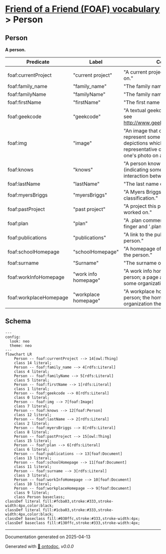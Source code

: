 # [Friend of a Friend (FOAF) vocabulary](../homepage.md) > Person

## Person

**A person.**

| Predicate                        | Label                            | Comment                              | Type |
| -------------------------------- | -------------------------------- | ------------------------------------ | ---- |
|   |
| foaf:currentProject             | "current project" | "A current project this person works on." |<kbd>owl:Thing</kbd> |   |
| foaf:family_name             | "family_name" | "The family name of some person." |<kbd>rdfs:Literal</kbd> |   |
| foaf:familyName             | "familyName" | "The family name of some person." |<kbd>rdfs:Literal</kbd> |   |
| foaf:firstName             | "firstName" | "The first name of a person." |<kbd>rdfs:Literal</kbd> |   |
| foaf:geekcode             | "geekcode" | "A textual geekcode for this person, see http://www.geekcode.com/geek.html" |<kbd>rdfs:Literal</kbd> |   |
| foaf:img             | "image" | "An image that can be used to represent some thing (ie. those depictions which are particularly representative of something, eg. one's photo on a homepage)." |<kbd>foaf:Image</kbd> |   |
| foaf:knows             | "knows" | "A person known by this person (indicating some level of reciprocated interaction between the parties)." |<kbd>foaf:Person</kbd> |   |
| foaf:lastName             | "lastName" | "The last name of a person." |<kbd>rdfs:Literal</kbd> |   |
| foaf:myersBriggs             | "myersBriggs" | "A Myers Briggs (MBTI) personality classification." |<kbd>rdfs:Literal</kbd> |   |
| foaf:pastProject             | "past project" | "A project this person has previously worked on." |<kbd>owl:Thing</kbd> |   |
| foaf:plan             | "plan" | "A .plan comment, in the tradition of finger and '.plan' files." |<kbd>rdfs:Literal</kbd> |   |
| foaf:publications             | "publications" | "A link to the publications of this person." |<kbd>foaf:Document</kbd> |   |
| foaf:schoolHomepage             | "schoolHomepage" | "A homepage of a school attended by the person." |<kbd>foaf:Document</kbd> |   |
| foaf:surname             | "Surname" | "The surname of some person." |<kbd>rdfs:Literal</kbd> |   |
| foaf:workInfoHomepage             | "work info homepage" | "A work info homepage of some person; a page about their work for some organization." |<kbd>foaf:Document</kbd> |   |
| foaf:workplaceHomepage             | "workplace homepage" | "A workplace homepage of some person; the homepage of an organization they work for." |<kbd>foaf:Document</kbd> |

## Schema

```mermaid
---
config:
  look: neo
  theme: neo
---
flowchart LR
    Person -- foaf:currentProject --> 14[owl:Thing]
    class 14 literal;
    Person -- foaf:family_name --> 4[rdfs:Literal]
    class 4 literal;
    Person -- foaf:familyName --> 5[rdfs:Literal]
    class 5 literal;
    Person -- foaf:firstName --> 1[rdfs:Literal]
    class 1 literal;
    Person -- foaf:geekcode --> 0[rdfs:Literal]
    class 0 literal;
    Person -- foaf:img --> 7[foaf:Image]
    class 7 literal;
    Person -- foaf:knows --> 12[foaf:Person]
    class 12 literal;
    Person -- foaf:lastName --> 2[rdfs:Literal]
    class 2 literal;
    Person -- foaf:myersBriggs --> 8[rdfs:Literal]
    class 8 literal;
    Person -- foaf:pastProject --> 15[owl:Thing]
    class 15 literal;
    Person -- foaf:plan --> 6[rdfs:Literal]
    class 6 literal;
    Person -- foaf:publications --> 13[foaf:Document]
    class 13 literal;
    Person -- foaf:schoolHomepage --> 11[foaf:Document]
    class 11 literal;
    Person -- foaf:surname --> 3[rdfs:Literal]
    class 3 literal;
    Person -- foaf:workInfoHomepage --> 10[foaf:Document]
    class 10 literal;
    Person -- foaf:workplaceHomepage --> 9[foaf:Document]
    class 9 literal;
    class Person baseclass;
classDef literal fill:#fcba03,stroke:#333,stroke-width:4px,color:black;
classDef literal fill:#1cba03,stroke:#333,stroke-width:4px,color:black;
classDef baseclass fill:#030ffc,stroke:#333,stroke-width:4px;
classDef baseclass fill:#130ffc,stroke:#333,stroke-width:4px;
```

---

Documentation generated on 2025-04-13

Generated with [📑 ontodoc](https://github.com/StephaneBranly/ontodoc), *v0.0.0*